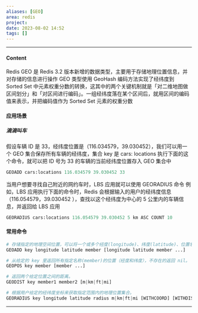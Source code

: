 ```yaml
---
aliases: [GEO]
area: redis
project: 
date: 2023-08-02 14:52
tags: []
---
```

---
#### Content
Redis GEO 是 Redis 3.2 版本新增的数据类型，主要用于存储地理位置信息，并对存储的信息进行操作
GEO 类型使用 GeoHash 编码方法实现了经纬度到 Sorted Set 中元素权重分数的转换，这其中的两个关键机制就是「对二维地图做区间划分」和「对区间进行编码」。一组经纬度落在某个区间后，就用区间的编码值来表示，并把编码值作为 Sorted Set 元素的权重分数

#### 应用场景
##### 滴滴叫车
假设车辆 ID 是 33，经纬度位置是（116.034579，39.030452），我们可以用一个 GEO 集合保存所有车辆的经纬度，集合 key 是 cars: locations
执行下面的这个命令，就可以把 ID 号为 33 的车辆的当前经纬度位置存入 GEO 集合中
```py
GEOADD cars:locations 116.034579 39.030452 33
```
当用户想要寻找自己附近的网约车时，LBS 应用就可以使用 GEORADIUS 命令
例如，LBS 应用执行下面的命令时，Redis 会根据输入的用户的经纬度信息（116.054579，39.030452 ），查找以这个经纬度为中心的 5 公里内的车辆信息，并返回给 LBS 应用
```py
GEORADIUS cars:locations 116.054579 39.030452 5 km ASC COUNT 10
```

#### 常用命令
```py
# 存储指定的地理空间位置，可以将一个或多个经度(longitude)、纬度(latitude)、位置名称(member)添加到指定的 key 中。
GEOADD key longitude latitude member [longitude latitude member ...]

# 从给定的 key 里返回所有指定名称(member)的位置（经度和纬度），不存在的返回 nil。
GEOPOS key member [member ...]

# 返回两个给定位置之间的距离。
GEODIST key member1 member2 [m|km|ft|mi]

# 根据用户给定的经纬度坐标来获取指定范围内的地理位置集合。
GEORADIUS key longitude latitude radius m|km|ft|mi [WITHCOORD] [WITHDIST] [WITHHASH] [COUNT count] [ASC|DESC] [STORE key] [STOREDIST key]
```

---

